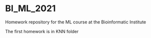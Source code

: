 # BI_ML_2021
Homework repository for the ML course at the Bioinformatic Institute

The first homework is in KNN folder
